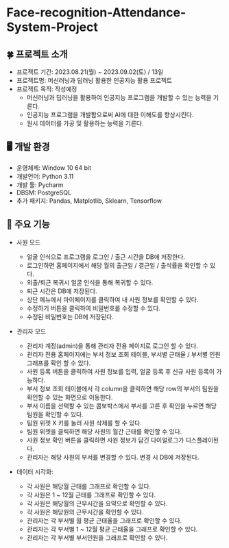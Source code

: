 # Face-recognition-Attendance-System-Project


## 🍀 프로젝트 소개
- 프로젝트 기간: 2023.08.21(월) ~ 2023.09.02(토) / 13일
- 프로젝트명: 머신러닝과 딥러닝 활용한 인공지능 활용 프로젝트
- 프로젝트 목적: 작성예정
  -  머신러닝과 딥러닝을 활용하여 인공지능 프로그램을 개발할 수 있는 능력을 기른다.
  -  인공지능 프로그램을 개발함으로써 AI에 대한 이해도를 향상시킨다.
  -  원시 데이터를 가공 및 활용하는 능력을 기른다.



## 🖥️ 개발 환경
- 운영체제: Window 10 64 bit
- 개발언어: Python 3.11
- 개발 툴: Pycharm
- DBSM: PostgreSQL
- 추가 패키지: Pandas, Matplotlib, Sklearn, Tensorflow

  
## 📌 주요 기능
- 사원 모드
  - 얼굴 인식으로 프로그램을 로그인 / 출근 시간을 DB에 저장한다.
  - 로그인하면 홈페이지에서 해당 월의 출근일 / 결근일 / 출석률을 확인할 수 있다.
  - 외출/퇴근 복귀시 얼굴 인식을 통해 복귀할 수 있다.
  - 퇴근 시간은 DB에 저장된다.
  - 상단 메뉴에서 마이페이지를 클릭하여 내 사원 정보를 확인할 수 있다.
  - 수정하기 버튼을 클릭하여 비밀번호를 수정할 수 있다.
  - 수정된 비밀번호는 DB에 저장된다.

- 관리자 모드
  - 관리자 계정(admin)을 통해 관리자 전용 페이지로 로그인 할 수 있다.
  - 관리자 전용 홈페이지에는 부서 정보 조회 테이블, 부서별 근태율 / 부서별 인원 그래프를 확인 할 수 있다.
  - 사원 등록 버튼을 클릭하여 사원 정보를 입력, 얼굴 등록 후 신규 사원 등록이 가능하다.
  - 부서 정보 조회 테이블에서 각 column을 클릭하면 해당 row의 부서의 팀원을 확인할 수 있는 화면으로 이동한다.
  - 부서 이름을 선택할 수 있는 콤보박스에서 부서를 고른 후 확인을 누르면 해당 팀원을 확인할 수 있다.
  - 팀원 위젯 X 키를 눌러 사원 삭제를 할 수 있다.
  - 팀원 위젯을 클릭하면 해당 사원의 월간 근태를 확인할 수 있다.
  - 사원 정보 확인 버튼을 클릭하면 사원 정보가 담긴 다이얼로그가 디스플레이된다.
  - 관리자는 해당 사원의 부서를 변경할 수 있다. 변경 시 DB에 저장된다.
- 데이터 시각화:
  - 각 사원은 해당월 근태를 그래프로 확인할 수 있다.
  - 각 사원은 1 ~ 12월 근태를 그래프로 확인할 수 있다.
  - 각 사원은 해당월의 근무시간을 요약으로 확인할 수 있다.
  - 각 사원은 해당원의 근무시간을 확인할 수 있다.
  - 관리자는 각 부서별 월 평균 근태율을 그래프로 확인할 수 있다.
  - 관리자는 각 부서별 1 ~ 12월 평균 근태율을 그래프로 확인할 수 있다.
  - 관리자는 각 부서별 부서인원을 그래프로 확인할 수 있다.

